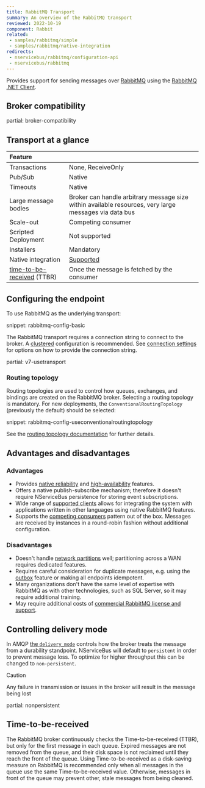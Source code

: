 ```yaml
---
title: RabbitMQ Transport
summary: An overview of the RabbitMQ transport
reviewed: 2022-10-19
component: Rabbit
related:
 - samples/rabbitmq/simple
 - samples/rabbitmq/native-integration
redirects:
 - nservicebus/rabbitmq/configuration-api
 - nservicebus/rabbitmq
---
```


Provides support for sending messages over [RabbitMQ](https://www.rabbitmq.com/) using the [RabbitMQ .NET Client](https://www.nuget.org/packages/RabbitMQ.Client/).

## Broker compatibility

partial: broker-compatibility

## Transport at a glance

| Feature                                            |                                                                                                       |
|:---------------------------------------------------|-------------------------------------------------------------------------------------------------------|
| Transactions                                       | None, ReceiveOnly                                                                                     |
| Pub/Sub                                            | Native                                                                                                |
| Timeouts                                           | Native                                                                                                |
| Large message bodies                               | Broker can handle arbitrary message size within available resources, very large messages via data bus |
| Scale-out                                          | Competing consumer                                                                                    |
| Scripted Deployment                                | Not supported                                                                                         |
| Installers                                         | Mandatory                                                                                             |
| Native integration                                 | [Supported](native-integration.md)                                                                    |
| [time-to-be-received](#time-to-be-received) (TTBR) | Once the message is fetched by the consumer                                                           |

## Configuring the endpoint

To use RabbitMQ as the underlying transport:

snippet: rabbitmq-config-basic

The RabbitMQ transport requires a connection string to connect to the broker. A [clustered](https://www.rabbitmq.com/clustering.html) configuration is recommended. See [connection settings](/transports/rabbitmq/connection-settings.md) for options on how to provide the connection string.

partial: v7-usetransport

### Routing topology

Routing topologies are used to control how queues, exchanges, and bindings are created on the RabbitMQ broker. Selecting a routing topology is mandatory. For new deployments, the `ConventionalRoutingTopology` (previously the default) should be selected:

snippet: rabbitmq-config-useconventionalroutingtopology

See the [routing topology documentation](/transports/rabbitmq/routing-topology.md) for further details.


## Advantages and disadvantages


### Advantages

 * Provides [native reliability](https://www.rabbitmq.com/reliability.html) and [high-availability](https://www.rabbitmq.com/ha.html) features.
 * Offers a native publish-subscribe mechanism; therefore it doesn't require NServiceBus persistence for storing event subscriptions.
 * Wide range of [supported clients](https://www.rabbitmq.com/devtools.html) allows for integrating the system with applications written in other languages using native RabbitMQ features.
 * Supports the [competing consumers](https://www.enterpriseintegrationpatterns.com/patterns/messaging/CompetingConsumers.html) pattern out of the box. Messages are received by instances in a round-robin fashion without additional configuration.


### Disadvantages

 * Doesn't handle [network partitions](https://www.rabbitmq.com/partitions.html) well; partitioning across a WAN requires dedicated features.
 * Requires careful consideration for duplicate messages, e.g. using the [outbox](/nservicebus/outbox/) feature or making all endpoints idempotent.
 * Many organizations don't have the same level of expertise with RabbitMQ as with other technologies, such as SQL Server, so it may require additional training.
 * May require additional costs of [commercial RabbitMQ license and support](https://www.rabbitmq.com/services.html).

## Controlling delivery mode

In AMQP [the `delivery_mode`](https://www.rabbitmq.com/amqp-0-9-1-reference.html) controls how the broker treats the message from a durability standpoint. NServiceBus will default to `persistent` in order to prevent message loss. To optimize for higher throughput this can be changed to `non-persistent`.

> [!CAUTION]
> Any failure in transmission or issues in the broker will result in the message being lost

partial: nonpersistent

## Time-to-be-received

The RabbitMQ broker continuously checks the Time-to-be-received (TTBR), but only for the first message in each queue. Expired messages are not removed from the queue, and their disk space is not reclaimed until they reach the front of the queue. Using Time-to-be-received as a disk-saving measure on RabbitMQ is recommended only when all messages in the queue use the same Time-to-be-received value. Otherwise, messages in front of the queue may prevent other, stale messages from being cleaned.
